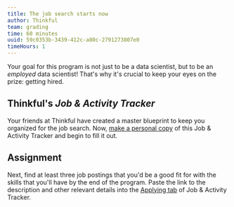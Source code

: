 ```yaml
---
title: The job search starts now
author: Thinkful
team: grading
time: 60 minutes
uuid: 59c0353b-3439-412c-a80c-2791273807e0
timeHours: 1
---
```


Your goal for this program is not just to be a data scientist, but to be an *employed* data scientist! That's why it's crucial to keep your eyes on the prize: getting hired. 

## Thinkful's *Job & Activity Tracker*

Your friends at Thinkful have created a master blueprint to keep you organized for the job search. Now, [make a personal copy](https://docs.google.com/spreadsheets/d/1S6X1XgAh4ImWq68KXBntIjLWnXoEf6S9rMRn7R2U9po/edit#gid=1154227907) of this Job & Activity Tracker and begin to fill it out.

## Assignment

Next, find at least three job postings that you'd be a good fit for with the skills that you'll have by the end of the program. Paste the link to the description and other relevant details into the [Applying tab](https://docs.google.com/spreadsheets/d/1S6X1XgAh4ImWq68KXBntIjLWnXoEf6S9rMRn7R2U9po/edit#gid=894268417) of Job & Activity Tracker.
